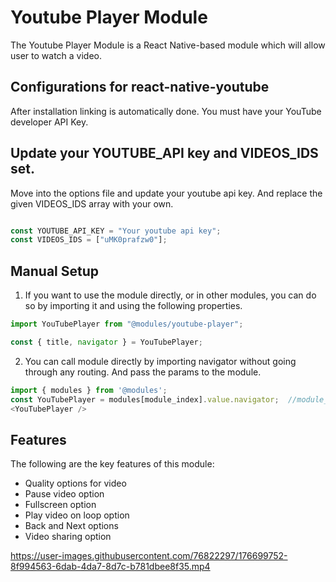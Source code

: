 # Youtube Player Module
The Youtube Player Module is a React Native-based module which will allow user to watch a video.


## Configurations for react-native-youtube
After installation linking is automatically done. You must have your YouTube developer API Key.

## Update your YOUTUBE_API key and VIDEOS_IDS set.
Move into the options file and update your youtube api key. And replace the given VIDEOS_IDS array with your own.
```javascript

const YOUTUBE_API_KEY = "Your youtube api key";
const VIDEOS_IDS = ["uMK0prafzw0"];

```
## Manual Setup

1. If you want to use the module directly, or in other modules, you can do so by importing it and using the following properties.

```javascript
import YouTubePlayer from "@modules/youtube-player";

const { title, navigator } = YouTubePlayer;
```

2. You can call module directly by importing navigator without going through any routing. And pass the params to the module.

```javascript
import { modules } from '@modules';
const YouTubePlayer = modules[module_index].value.navigator;  //module_index : position of the module in modules folder
<YouTubePlayer />
```

## Features
The following are the key features of this module:
* Quality options for video
* Pause video option
* Fullscreen option
* Play video on loop option
* Back and Next options
* Video sharing option


https://user-images.githubusercontent.com/76822297/176699752-8f994563-6dab-4da7-8d7c-b781dbee8f35.mp4

